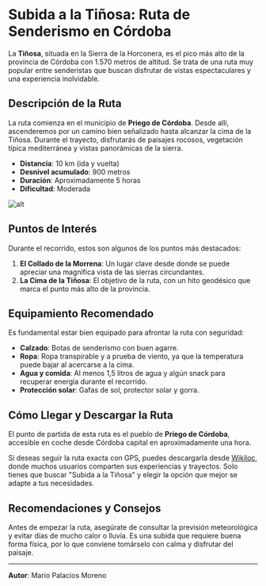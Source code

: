 # Subida a la Tiñosa: Ruta de Senderismo en Córdoba

La **Tiñosa**, situada en la Sierra de la Horconera, es el pico más alto de la provincia de Córdoba con 1.570 metros de altitud. Se trata de una ruta muy popular entre senderistas que buscan disfrutar de vistas espectaculares y una experiencia inolvidable.

## Descripción de la Ruta

La ruta comienza en el municipio de **Priego de Córdoba**. Desde allí, ascenderemos por un camino bien señalizado hasta alcanzar la cima de la Tiñosa. Durante el trayecto, disfrutarás de paisajes rocosos, vegetación típica mediterránea y vistas panorámicas de la sierra.

- **Distancia**: 10 km (ida y vuelta)
- **Desnivel acumulado**: 900 metros
- **Duración**: Aproximadamente 5 horas
- **Dificultad**: Moderada

![alt](SubidaToñosa.jpg)


## Puntos de Interés

Durante el recorrido, estos son algunos de los puntos más destacados:

1. **El Collado de la Morrena**: Un lugar clave desde donde se puede apreciar una magnífica vista de las sierras circundantes.
2. **La Cima de la Tiñosa**: El objetivo de la ruta, con un hito geodésico que marca el punto más alto de la provincia.

## Equipamiento Recomendado

Es fundamental estar bien equipado para afrontar la ruta con seguridad:

- **Calzado**: Botas de senderismo con buen agarre.
- **Ropa**: Ropa transpirable y a prueba de viento, ya que la temperatura puede bajar al acercarse a la cima.
- **Agua y comida**: Al menos 1,5 litros de agua y algún snack para recuperar energía durante el recorrido.
- **Protección solar**: Gafas de sol, protector solar y gorra.

## Cómo Llegar y Descargar la Ruta

El punto de partida de esta ruta es el pueblo de **Priego de Córdoba**, accesible en coche desde Córdoba capital en aproximadamente una hora.

Si deseas seguir la ruta exacta con GPS, puedes descargarla desde [Wikiloc](https://www.wikiloc.com), donde muchos usuarios comparten sus experiencias y trayectos. Solo tienes que buscar "Subida a la Tiñosa" y elegir la opción que mejor se adapte a tus necesidades.

## Recomendaciones y Consejos

Antes de empezar la ruta, asegúrate de consultar la previsión meteorológica y evitar días de mucho calor o lluvia. Es una subida que requiere buena forma física, por lo que conviene tomárselo con calma y disfrutar del paisaje.

---

**Autor**: Mario Palacios Moreno